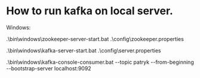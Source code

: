 # How to run kafka on local server.



Windows:

.\bin\windows\zookeeper-server-start.bat .\config\zookeeper.properties


.\bin\windows\kafka-server-start.bat .\config\server.properties


.\bin\windows\kafka-console-consumer.bat --topic patryk --from-beginning --bootstrap-server localhost:9092
